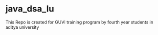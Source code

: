 # java_dsa_lu
This Repo is created for GUVI training program by fourth year students in aditya university
